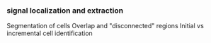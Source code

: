 ### signal localization and extraction
Segmentation of cells
Overlap and "disconnected" regions
Initial vs incremental cell identification

